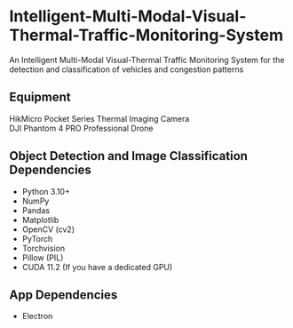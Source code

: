 # Intelligent-Multi-Modal-Visual-Thermal-Traffic-Monitoring-System
An Intelligent Multi-Modal Visual-Thermal Traffic Monitoring System for the detection and classification of vehicles and congestion patterns

## Equipment
HikMicro Pocket Series Thermal Imaging Camera  
DJI Phantom 4 PRO Professional Drone

## Object Detection and Image Classification Dependencies
- Python 3.10+
- NumPy
- Pandas
- Matplotlib
- OpenCV (cv2)
- PyTorch
- Torchvision
- Pillow (PIL)
- CUDA 11.2 (If you have a dedicated GPU)

## App Dependencies
- Electron

